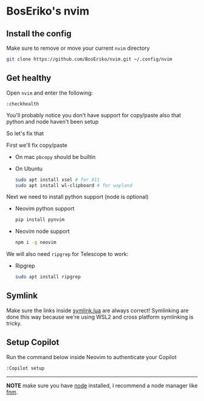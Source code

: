 # BosEriko's nvim
## Install the config

Make sure to remove or move your current `nvim` directory

```sh
git clone https://github.com/BosEriko/nvim.git ~/.config/nvim
```

## Get healthy
Open `nvim` and enter the following:

```
:checkhealth
```

You'll probably notice you don't have support for copy/paste also that python and node haven't been setup

So let's fix that

First we'll fix copy/paste

- On mac `pbcopy` should be builtin

- On Ubuntu

  ```sh
  sudo apt install xsel # for X11
  sudo apt install wl-clipboard # for wayland
  ```

Next we need to install python support (node is optional)

- Neovim python support

  ```sh
  pip install pynvim
  ```

- Neovim node support

  ```sh
  npm i -g neovim
  ```

We will also need `ripgrep` for Telescope to work:

- Ripgrep

  ```sh
  sudo apt install ripgrep
  ```

## Symlink
Make sure the links inside [symlink.lua](lua/config/settings/symlink.lua) are always correct! Symlinking are done this way because we're using WSL2 and cross platform symlinking is tricky.

## Setup Copilot
Run the command below inside Neovim to authenticate your Copilot

  ```sh
  :Copilot setup
  ```

---

**NOTE** make sure you have [node](https://nodejs.org/en/) installed, I recommend a node manager like [fnm](https://github.com/Schniz/fnm).
